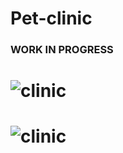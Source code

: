 # Pet-clinic

### WORK IN PROGRESS

# <img alt="clinic" src="https://imgur.com/cICchbg.png">
# <img alt="clinic" src="https://imgur.com/ClUdbsx.png">
